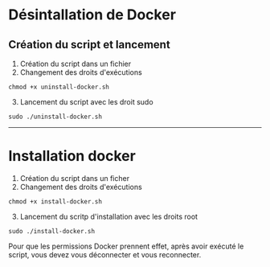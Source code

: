 # Désintallation de Docker
## Création du script et lancement
1. Création du script dans un fichier
2. Changement des droits d'exécutions
```
chmod +x uninstall-docker.sh
```
3. Lancement du script avec les droit sudo
```
sudo ./uninstall-docker.sh
```
---
# Installation docker
1. Création du script dans un ficher
2. Changement des droits d'exécutions
```
chmod +x install-docker.sh
```
3. Lancement du scritp d'installation avec les  droits root
```
sudo ./install-docker.sh
```
Pour que les permissions Docker prennent effet, après avoir exécuté le script, vous devez vous déconnecter et vous reconnecter.